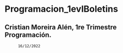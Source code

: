 # Programacion_1evlBoletins

  ## Cristian Moreira Alén, 1re Trimestre Programación.
  
          16/12/2022
          
        
       
